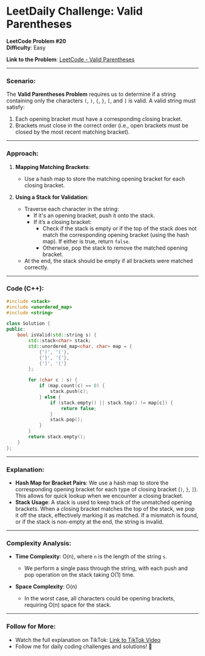# LeetDaily Challenge: Valid Parentheses

**LeetCode Problem #20**  
**Difficulty**: Easy

**Link to the Problem**: [LeetCode - Valid Parentheses](https://leetcode.com/problems/valid-parentheses/)

---

### Scenario:
The **Valid Parentheses Problem** requires us to determine if a string containing only the characters `(`, `)`, `{`, `}`, `[`, and `]` is valid. A valid string must satisfy:
1. Each opening bracket must have a corresponding closing bracket.
2. Brackets must close in the correct order (i.e., open brackets must be closed by the most recent matching bracket).

---

### Approach:

1. **Mapping Matching Brackets**:
   - Use a hash map to store the matching opening bracket for each closing bracket.

2. **Using a Stack for Validation**:
   - Traverse each character in the string:
     - If it's an opening bracket, push it onto the stack.
     - If it’s a closing bracket:
       - Check if the stack is empty or if the top of the stack does not match the corresponding opening bracket (using the hash map). If either is true, return `false`.
       - Otherwise, pop the stack to remove the matched opening bracket.
   - At the end, the stack should be empty if all brackets were matched correctly.

---

### Code (C++):

```cpp
#include <stack>
#include <unordered_map>
#include <string>

class Solution {
public:
    bool isValid(std::string s) {
        std::stack<char> stack;
        std::unordered_map<char, char> map = {
            {')', '('},
            {'}', '{'},
            {']', '['}
        };

        for (char c : s) {
            if (map.count(c) == 0) {
                stack.push(c);
            } else {
                if (stack.empty() || stack.top() != map[c]) {
                    return false;
                }
                stack.pop();
            }
        }
        return stack.empty();
    }
};
```

---

### Explanation:

- **Hash Map for Bracket Pairs**: We use a hash map to store the corresponding opening bracket for each type of closing bracket (`)`, `}`, `]`). This allows for quick lookup when we encounter a closing bracket.
- **Stack Usage**: A stack is used to keep track of the unmatched opening brackets. When a closing bracket matches the top of the stack, we pop it off the stack, effectively marking it as matched. If a mismatch is found, or if the stack is non-empty at the end, the string is invalid.

---

### Complexity Analysis:

- **Time Complexity**: O(n), where `n` is the length of the string `s`.
  - We perform a single pass through the string, with each push and pop operation on the stack taking O(1) time.

- **Space Complexity**: O(n)
  - In the worst case, all characters could be opening brackets, requiring O(n) space for the stack.

---

### Follow for More:
- Watch the full explanation on TikTok: [Link to TikTok Video](#)
- Follow me for daily coding challenges and solutions! 🚀
